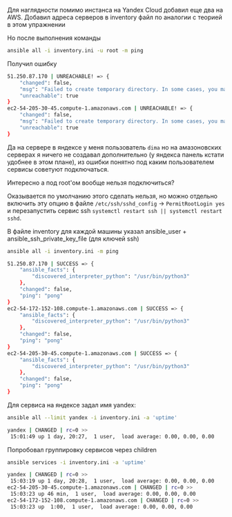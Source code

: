 Для наглядности помимо инстанса на Yandex Cloud добавил еще два на AWS. Добавил адреса серверов в inventory файл по аналогии с теорией в этом упражнении

Но после выполнения команды

```bash
ansible all -i inventory.ini -u root -m ping
```

Получил ошибку

```bash
51.250.87.170 | UNREACHABLE! => {
    "changed": false,
    "msg": "Failed to create temporary directory. In some cases, you may have been able to authenticate and did not have permissions on the target directory. Consider changing the remote tmp path in ansible.cfg to a path rooted in \"/tmp\", for more error information use -vvv. Failed command was: ( umask 77 && mkdir -p \"` echo Please login as the user \"NONE\" rather than the user \"root\"./.ansible/tmp `\"&& mkdir \"` echo Please login as the user \"NONE\" rather than the user \"root\"./.ansible/tmp/ansible-tmp-1671978114.794234-3482-199200046650880 `\" && echo ansible-tmp-1671978114.794234-3482-199200046650880=\"` echo Please login as the user \"NONE\" rather than the user \"root\"./.ansible/tmp/ansible-tmp-1671978114.794234-3482-199200046650880 `\" ), exited with result 142, stdout output: Please login as the user \"NONE\" rather than the user \"root\".\n\n",
    "unreachable": true
}
ec2-54-205-30-45.compute-1.amazonaws.com | UNREACHABLE! => {
    "changed": false,
    "msg": "Failed to create temporary directory. In some cases, you may have been able to authenticate and did not have permissions on the target directory. Consider changing the remote tmp path in ansible.cfg to a path rooted in \"/tmp\", for more error information use -vvv. Failed command was: ( umask 77 && mkdir -p \"` echo Please login as the user \"ubuntu\" rather than the user \"root\"./.ansible/tmp `\"&& mkdir \"` echo Please login as the user \"ubuntu\" rather than the user \"root\"./.ansible/tmp/ansible-tmp-1671978119.018767-3480-53999261394359 `\" && echo ansible-tmp-1671978119.018767-3480-53999261394359=\"` echo Please login as the user \"ubuntu\" rather than the user \"root\"./.ansible/tmp/ansible-tmp-1671978119.018767-3480-53999261394359 `\" ), exited with result 142, stdout output: Please login as the user \"ubuntu\" rather than the user \"root\".\n\n",
    "unreachable": true
}
```

Да на сервере в яндексе у меня пользователь `dima` но на амазоновских серверах я ничего не создавал дополнительно (у яндекса панель кстати удобнее в этом плане), из ошибки понятно под каким пользователем сервисы советуют подключаться.

Интересно а под root'ом вообще нельзя подключиться?

Оказывается по умолчанию этого сделать нельзя, но можно отдельно включить эту опцию в файле `/etc/ssh/sshd_config` -> `PermitRootLogin yes` и перезапустить сервис ssh `systemctl restart ssh || systemctl restart sshd`.

В файле inventory для каждой машины указал ansible_user + ansible_ssh_private_key_file (для ключей ssh)

```bash
ansible all -i inventory.ini -m ping

51.250.87.170 | SUCCESS => {
    "ansible_facts": {
        "discovered_interpreter_python": "/usr/bin/python3"
    },
    "changed": false,
    "ping": "pong"
}
ec2-54-172-152-108.compute-1.amazonaws.com | SUCCESS => {
    "ansible_facts": {
        "discovered_interpreter_python": "/usr/bin/python3"
    },
    "changed": false,
    "ping": "pong"
}
ec2-54-205-30-45.compute-1.amazonaws.com | SUCCESS => {
    "ansible_facts": {
        "discovered_interpreter_python": "/usr/bin/python3"
    },
    "changed": false,
    "ping": "pong"
}
```

Для сервиса на яндексе задал имя yandex:

```bash
ansible all --limit yandex -i inventory.ini -a 'uptime'

yandex | CHANGED | rc=0 >>
 15:01:49 up 1 day, 20:27,  1 user,  load average: 0.00, 0.00, 0.00
```

Попробовал группировку сервисов через children

```bash
ansible services -i inventory.ini -a 'uptime'

yandex | CHANGED | rc=0 >>
 15:03:19 up 1 day, 20:28,  1 user,  load average: 0.00, 0.00, 0.00
ec2-54-205-30-45.compute-1.amazonaws.com | CHANGED | rc=0 >>
 15:03:23 up 46 min,  1 user,  load average: 0.00, 0.00, 0.00
ec2-54-172-152-108.compute-1.amazonaws.com | CHANGED | rc=0 >>
 15:03:23 up  1:00,  1 user,  load average: 0.00, 0.00, 0.00
```
